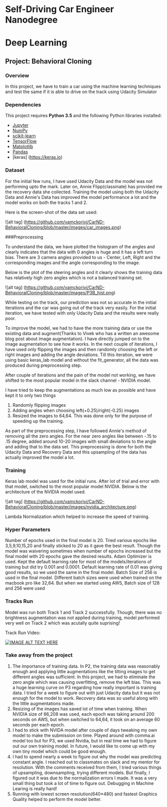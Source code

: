 # Self-Driving Car Engineer Nanodegree
# Deep Learning
## Project: Behavioral Cloning

### Overview

In this project, we have to train a car using the machine learning techniques and test the same if it is able to drive on the track using Udacity Simulator

### Dependencies

This project requires **Python 3.5** and the following Python libraries installed:

- [Jupyter](http://jupyter.org/)
- [NumPy](http://www.numpy.org/)
- [scikit-learn](http://scikit-learn.org/)
- [TensorFlow](http://tensorflow.org)
- [Matplotlib](http://matplotlib.org/)
- [Pandas](http://pandas.pydata.org/)
- [keras] (https://keras.io)


### Dataset

For the initial few runs, I have used Udacity Data and the model was not performing upto the mark. Later on, Annie Flipp(classmate) has provided me the recovery data she collected. Training the model using both the Udacity Data and Annie's Data has improved the model performance a lot and the model works on both the tracks 1 and 2.

Here is the screen-shot of the data set used:

![alt tag] (https://github.com/vamckorivi/CarND-BehavioralCloning/blob/master/images/car_images.png)

###Preprocessing

To understand the data, we have plotted the histogram of the angles and clearly indicates that the data with 0 angles is huge and it has a left turn bias. There are 3 camera angles provided to us - Center, Left, Right and the corresponding images and the angle corresponding to the image.

Below is the plot of the steering angles and it clearly shows the training data has relatively high zero angles which is not a balanced training set.

![alt tag] (https://github.com/vamckorivi/CarND-BehavioralCloning/blob/master/images/P3B_hist.png)

While testing on the track, our prediction was not so accurate in the initial iterations and the car was going out of the track very easily. For the initial iteration, we have tested with only Udacity Data and the results were really poor.

To improve the model, we had to have the more training data or use the existing data and augment(Thanks to Vivek who has a written an awesome blog post about image augmentation). I have directly jumped on to the image augmentation to see how it works. In the next couple of iterations, I have used only flipping the images and then randomly choosing the left or right images and adding the angle deviations. Till this iteration, we were using basic keras_lab model and without the fit_generator, all the data was produced during preprocessing step.

After couple of iterations and the pain of the model not working, we have shifted to the most popular model in the slack channel - NVIDIA model. 


I have tried to keep the augmentations as much low as possible and have kept it to only two things
1. Randomly flipping images
2. Adding angles when choosing left(+0.25)/right(-0.25) images
3. Resized the images to 64,64. This was done only for the purpose of speeding up the training.

As part of the preprocessing step, I have followed Annie's method of removing all the zero angles. For the near zero angles like between -.15 to .15 degree, added around 10-20 images with small deviations to the angle and adding that to the data set. This preprocessing is done for both the Udacity Data and Recovery Data and this upsampling of the data has actually improved the model a lot.


### Training

Keras lab model was used for the initial runs. After lot of trial and error with that model, switched to the most popular model NVIDIA. Below is the architecture of the NVIDIA model used. 

![alt tag] (https://github.com/vamckorivi/CarND-BehavioralCloning/blob/master/images/nvidia_architecture.png)

Lambda Normalization which helped to increase the speed of training.


### Hyper Parameters
Number of epochs used in the final model is 20. Tried various epochs like 3,5,9,10,15,20 and finally sticked to 20 as it gave the best result. Though the model was waivering sometimes when number of epochs increased but the final model with 20 epochs gave the desired results.
Adam Optimizer is used. Kept the default learning rate for most of the models/iterations of training but did try 0.001 and 0.0001. Default learning rate of 0.01 was giving good results, so we used the same in the final model.
Batch Size of 256 is used in the final model. Different batch sizes were used when trained on the macbook pro like 32,64. But when we started using AWS, Batch size of 128 and 256 were used


### Tracks Run
Model was run both Track 1 and Track 2 successfully. Though, there was no brightness augmentation was not applied during training, model performed very well on Track 2 which was acutally quite suprising!

Track Run Video:

[![IMAGE ALT TEXT HERE](https://i.ytimg.com/vi/l6P1NvL_8kY/hqdefault.jpg?custom=true&w=196&h=110&stc=true&jpg444=true&jpgq=90&sp=68&sigh=7YqVN_j4ISwBDBdJ9jA3i5U9LCQ)](https://youtu.be/l6P1NvL_8kY)

### Take away from the project

1. The importance of training data. In P2, the training data was reasonably enough and applying little augmentations like the tilting images to get different angles was sufficient. In this project, we had to eliminate the zero angle which was causing overfitting, remove the left bias. This was a huge learning curve on P3 regarding how really important is training data. I tried for a week to figure out with just Udacity data but it was not enough for the model to work. Recovery data was so useful along with the little augmentations made.
2. Resizing of the images has saved lot of time when training. When NVIDIA size of 66,208 was used, each epoch was taking around 200 seconds on AWS, but when switched to 64,64, it took on an average 60 seconds per each epoch.
3. I had to stick with NVIDA model after couple of days tweaking my own model to make the submission on time. Played around with comma.ai model too but for P3, we used Nvidia, but in real time we had to figure out our own training model. In future, I would like to come up with my own tiny model which could be good enough.
4. I had to spend nearly a week to figure out why the model was predicting constant angle. I reached out to classmates on slack and my mentor for resolution. With the comments received from them, I tried various things of upsampling, downsampling, trying different models. But finally, I figured out it was due to the normalization errors I made. It was a very small thing but took a lot of time to figure out. Debugging in Machine Learing is really hard!
5. Running with lowest screen resolution(640*480) and fastest Graphics Quality helped to perform the model better.
 



